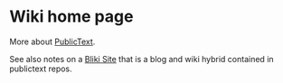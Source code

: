 # Wiki home page

More about [PublicText](./publictext.md). 

See also notes on a [Bliki Site](bliki.md) that is a blog and wiki hybrid contained in publictext repos.